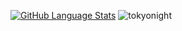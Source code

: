 
[![GitHub Language Stats](https://github-readme-stats.vercel.app/api/top-langs/?username=aylingorgun&langs_count=3&theme=graywhite)]()
![tokyonight](https://github.com/aylingorgun/github-stats/blob/master/generated/languages.svg)

